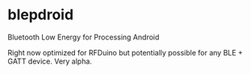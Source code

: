 blepdroid
=========

Bluetooth Low Energy for Processing Android


Right now optimized for RFDuino but potentially possible for any BLE + GATT device. Very alpha.
